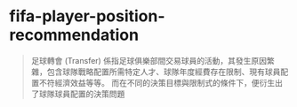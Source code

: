# fifa-player-position-recommendation
>足球轉會 (Transfer) 係指足球俱樂部間交易球員的活動，其發生原因繁雜，包含球隊戰略配置所需特定人才、球隊年度經費存在限制、現有球員配置不符經濟效益等等。
>而在不同的決策目標與限制式的條件下，便衍生出了球隊球員配置的決策問題
